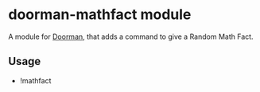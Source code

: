 # doorman-mathfact module
A module for [Doorman](https://github.com/FabricLabs/doorman), that adds a command to give a Random Math Fact.

## Usage

- !mathfact
